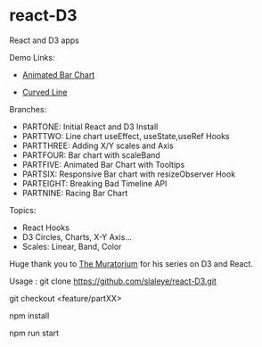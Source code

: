 # react-D3
React and D3 apps

Demo Links:

* [Animated Bar Chart](https://codepen.io/slaleye/pen/GRgPOmg)

* [Curved Line](https://codepen.io/slaleye/pen/BayGPzz)

Branches:
- PARTONE: Initial React and D3 Install
- PARTTWO: Line chart useEffect, useState,useRef Hooks
- PARTTHREE: Adding X/Y scales and Axis
- PARTFOUR:  Bar chart with scaleBand
- PARTFIVE:  Animated Bar Chart with Tooltips
- PARTSIX:  Responsive Bar chart with resizeObserver Hook
- PARTEIGHT:  Breaking Bad Timeline API
- PARTNINE:  Racing Bar Chart

Topics:
- React Hooks 
- D3 Circles, Charts, X-Y Axis...
- Scales: Linear, Band, Color


Huge thank you to [The Muratorium](https://www.youtube.com/channel/UCKfcSawDV88REF9jVwqqbag) for his series on D3 and React.

Usage :
git clone https://github.com/slaleye/react-D3.git

git checkout <feature/partXX>

npm install

npm run start
